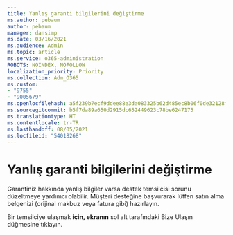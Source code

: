 ```yaml
---
title: Yanlış garanti bilgilerini değiştirme
ms.author: pebaum
author: pebaum
manager: dansimp
ms.date: 03/16/2021
ms.audience: Admin
ms.topic: article
ms.service: o365-administration
ROBOTS: NOINDEX, NOFOLLOW
localization_priority: Priority
ms.collection: Adm_O365
ms.custom:
- "9755"
- "9005679"
ms.openlocfilehash: a5f239b7ecf9ddee88e3da083325b62d485ec8b06f0de32128fc6a750044af36
ms.sourcegitcommit: b5f7da89a650d2915dc652449623c78be6247175
ms.translationtype: HT
ms.contentlocale: tr-TR
ms.lasthandoff: 08/05/2021
ms.locfileid: "54018268"
---
```

# <a name="change-incorrect-warranty-information"></a>Yanlış garanti bilgilerini değiştirme

Garantiniz hakkında yanlış bilgiler varsa destek temsilcisi sorunu düzeltmeye yardımcı olabilir. Müşteri desteğine başvurarak lütfen satın alma belgenizi (orijinal makbuz veya fatura gibi) hazırlayın.

Bir temsilciye ulaşmak **için, ekranın** sol alt tarafındaki Bize Ulaşın düğmesine tıklayın.